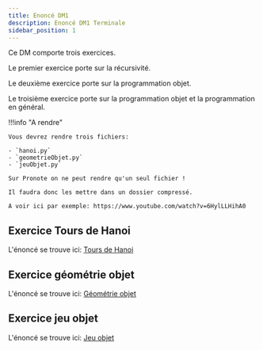 ```yaml
---
title: Enoncé DM1
description: Enoncé DM1 Terminale
sidebar_position: 1
---
```


Ce DM comporte trois exercices.

Le premier exercice porte sur la récursivité.

Le deuxième exercice porte sur la programmation objet.

Le troisième exercice porte sur la programmation objet et la programmation en général.

!!!info "A rendre"

    Vous devrez rendre trois fichiers:

    - `hanoi.py`
    - `geometrieObjet.py`
    - `jeuObjet.py`

    Sur Pronote on ne peut rendre qu'un seul fichier !

    Il faudra donc les mettre dans un dossier compressé.

    A voir ici par exemple: https://www.youtube.com/watch?v=6HylLLHihA0

## Exercice Tours de Hanoi

L'énoncé se trouve ici: [Tours de Hanoi](hanoi.md)

## Exercice géométrie objet

L'énoncé se trouve ici: [Géométrie objet](geometrie.md)

## Exercice jeu objet

L'énoncé se trouve ici: [Jeu objet](jeu-objet.md)
